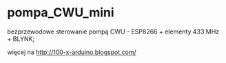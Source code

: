 # pompa_CWU_mini
bezprzewodowe sterowanie pompą CWU - ESP8266 + elementy 433 MHz + BLYNK;

więcej na http://100-x-arduino.blogspot.com/
